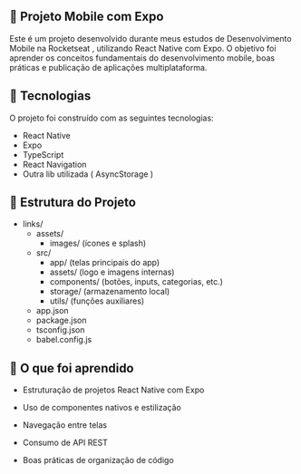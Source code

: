## 📱 Projeto Mobile com Expo

Este é um projeto desenvolvido durante meus estudos de Desenvolvimento Mobile na Rocketseat
, utilizando React Native com Expo.
O objetivo foi aprender os conceitos fundamentais do desenvolvimento mobile, boas práticas e publicação de aplicações multiplataforma.

## 🚀 Tecnologias

O projeto foi construído com as seguintes tecnologias:
- React Native
- Expo
- TypeScript
- React Navigation
- Outra lib utilizada ( AsyncStorage )

## 📂 Estrutura do Projeto

- links/  
  - assets/  
    - images/ (ícones e splash)  
  - src/  
    - app/ (telas principais do app)  
    - assets/ (logo e imagens internas)  
    - components/ (botões, inputs, categorias, etc.)  
    - storage/ (armazenamento local)  
    - utils/ (funções auxiliares)  
  - app.json  
  - package.json  
  - tsconfig.json  
  - babel.config.js  


  

## 📖 O que foi aprendido

- Estruturação de projetos React Native com Expo

- Uso de componentes nativos e estilização

- Navegação entre telas

- Consumo de API REST

- Boas práticas de organização de código
